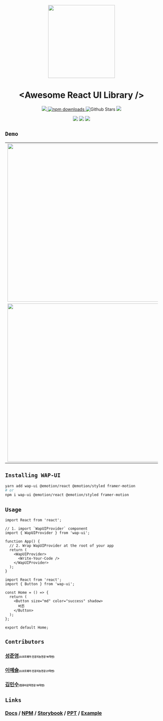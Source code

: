 <div align="center"><img src="https://user-images.githubusercontent.com/75781414/192261497-b3e4b288-d1c5-4d27-a062-da65a876ecfb.png" width="220" height="240">
</div>

# <div align="center">&lt;Awesome React UI Library /&gt;</div>

<p align="center">
  <a href="https://github.com/pknu-wap/2022_2_WAP_WEB_TEAM1/blob/main/LICENSE">
    <img src="https://badgen.net/github/license/pknu-wap/2022_2_WAP_WEB_TEAM1">
  </a>
  <a href="https://www.npmjs.com/package/wap-ui">
    <img src="https://img.shields.io/npm/dm/wap-ui.svg?style=flat-round" alt="npm downloads">
  </a>
  <img alt="Github Stars" src="https://badgen.net/github/stars/pknu-wap/2022_2_WAP_WEB_TEAM1" />
  <img src="https://badgen.net/github/release/pknu-wap/2022_2_WAP_WEB_TEAM1">

</p>
<p align="center">
  <img src="https://badgen.net/github/issues/pknu-wap/2022_2_WAP_WEB_TEAM1">
  <img src="https://badgen.net/github/prs/pknu-wap/2022_2_WAP_WEB_TEAM1">
  <img src="https://badgen.net/github/contributors/pknu-wap/2022_2_WAP_WEB_TEAM1">
</p>

## `Demo`

<table>
  <tr>
    <td>
      <img src="https://user-images.githubusercontent.com/75781414/208494136-402c2f72-c2ed-422b-8569-4a8e6d7d2a6c.gif" width=520 />
    </td>
    <td>
      <img src="https://user-images.githubusercontent.com/75781414/208494143-7b6160eb-69ca-4b3a-aa96-8945ac424df4.gif" width=520 />
    </td>
  </tr>
  <tr>
    <td>
      <img src="https://user-images.githubusercontent.com/75781414/208494160-27c10e7a-665a-43c0-b76b-9efc4732d74b.gif" width=520 />
    </td>
    <td>
      <img src="https://user-images.githubusercontent.com/75781414/208494166-1c2a715e-201b-4fbe-bdbe-f2309e9f0aab.gif" width=520 />
    </td>
  </tr>
</table>

## `Installing WAP-UI`

```sh
yarn add wap-ui @emotion/react @emotion/styled framer-motion
# or
npm i wap-ui @emotion/react @emotion/styled framer-motion
```

## `Usage`

```tsx
import React from 'react';

// 1. import `WapUIProvider` component
import { WapUIProvider } from 'wap-ui';

function App() {
  // 2. Wrap WapUIProvider at the root of your app
  return (
    <WapUIProvider>
      <Write-Your-Code />
    </WapUIProvider>
  );
}
```

```tsx
import React from 'react';
import { Button } from 'wap-ui';

const Home = () => {
  return (
    <Button size="md" color="success" shadow>
      버튼
    </Button>
  );
};

export default Home;
```

## `Contributors`

### [성준영](https://github.com/sjyoung428)<span style="font-size:50%">(소프트웨어·인공지능전공 16학번)</small>

### [이예슬](https://github.com/mimpie)<span style="font-size:50%">(소프트웨어·인공지능전공 21학번)</small>

### [김민수](https://github.com/neko113)<span style="font-size:50%">(컴퓨터공학전공 19학번)</small>

## `Links`

### [Docs](https://github.com/pknu-wap/2022_2_WAP_WEB_TEAM1/tree/main/docs) / [NPM](https://www.npmjs.com/package/wap-ui) / [Storybook](https://wap-ui.vercel.app/) / [PPT](https://github.com/pknu-wap/2022_2_WAP_WEB_TEAM1/tree/main/ppt) / [Example](https://github.com/pknu-wap/2022_2_WAP_WEB_TEAM1/tree/main/example)
